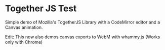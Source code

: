 # Together JS Test

Simple demo of Mozilla's TogetherJS Library with a CodeMirror editor and a Canvas animation.

Edit:
This now also demos canvas exports to WebM with whammy.js (Works only with Chrome)
